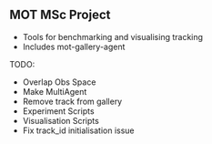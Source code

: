 ## MOT MSc Project

- Tools for benchmarking and visualising tracking
- Includes mot-gallery-agent

TODO:
- Overlap Obs Space
- Make MultiAgent
- Remove track from gallery
- Experiment Scripts
- Visualisation Scripts
- Fix track_id initialisation issue